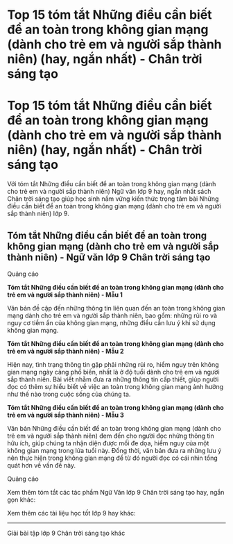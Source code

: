 # Top 15 tóm tắt Những điều cần biết để an toàn trong không gian mạng (dành cho trẻ em và người sắp thành niên) (hay, ngắn nhất) - Chân trời sáng tạo

# Top 15 tóm tắt Những điều cần biết để an toàn trong không gian mạng (dành cho trẻ em và người sắp thành niên) (hay, ngắn nhất) - Chân trời sáng tạo

Với tóm tắt Những điều cần biết để an toàn trong không gian mạng (dành cho trẻ em và người sắp thành niên) Ngữ văn lớp 9 hay, ngắn nhất sách Chân trời sáng tạo giúp học sinh nắm vững kiến thức trọng tâm bài Những điều cần biết để an toàn trong không gian mạng (dành cho trẻ em và người sắp thành niên) lớp 9.

## Tóm tắt Những điều cần biết để an toàn trong không gian mạng (dành cho trẻ em và người sắp thành niên) - Ngữ văn lớp 9 Chân trời sáng tạo

Quảng cáo

**Tóm tắt Những điều cần biết để an toàn trong không gian mạng (dành cho trẻ em và người sắp thành niên) - Mẫu 1**

Văn bản đề cập đến những thông tin liên quan đến an toàn trong không gian mạng dành cho trẻ em và người sắp thành niên, bao gồm: những rủi ro và nguy cơ tiềm ẩn của không gian mạng, những điều cần lưu ý khi sử dụng không gian mạng.

**Tóm tắt Những điều cần biết để an toàn trong không gian mạng (dành cho trẻ em và người sắp thành niên) - Mẫu 2**

Hiện nay, tình trạng thông tin gặp phải những rủi ro, hiểm nguy trên không gian mạng ngày càng phổ biến, nhất là ở độ tuổi dành cho trẻ em và người sắp thành niên. Bài viết nhằm đưa ra những thông tin cấp thiết, giúp người đọc có thêm sự hiểu biết về việc an toàn trong không gian mạng ảnh hưởng như thế nào trong cuộc sống của chúng ta.

**Tóm tắt Những điều cần biết để an toàn trong không gian mạng (dành cho trẻ em và người sắp thành niên) - Mẫu 3**

Văn bản Những điều cần biết để an toàn trong không gian mạng (dành cho trẻ em và người sắp thành niên) đem đến cho người đọc những thông tin hữu ích, giúp chúng ta nhận diện được mối đe dọa, hiểm nguy của một không gian mạng trong lứa tuổi này. Đồng thời, văn bản đưa ra những lưu ý nên thực hiện trong không gian mạng để từ đó người đọc có cái nhìn tổng quát hơn về vấn đề này.

Quảng cáo

Xem thêm tóm tắt các tác phẩm Ngữ Văn lớp 9 Chân trời sáng tạo hay, ngắn gọn khác:

Xem thêm các tài liệu học tốt lớp 9 hay khác:

* * *

Giải bài tập lớp 9 Chân trời sáng tạo khác
